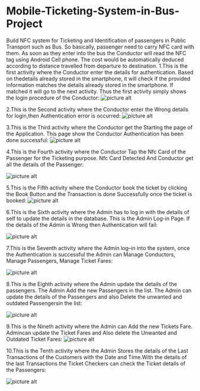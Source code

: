 # Mobile-Ticketing-System-in-Bus-Project
Build NFC system for Ticketing and Identification of passengers in Public Transport such as 
Bus. So basically, passenger need to carry NFC card with them. As soon as they enter into the bus the Conductor will read the NFC tag using Android Cell phone. The cost would be automatically deduced according to distance travelled from departure to destination.
1.This is the first activity where the Conductor enter the details for authentication. Based on thedetails already stored in the smartphone, it will check if the provided information matches the details already stored in the smartphone. If matched it will go to the next activity. Thus the first activity simply shows the login procedure of the Conductor:
![picture alt](NFC%20images/Login%20Page.jpg "Login Page")

2.This is the Second activity where the Conductor enter the Wrong details for login,then Authentication error is occurred:
![picture alt](NFC%20images/Authentication%20Failed.png "Authentication Failed")

3.This is the Third activity where the Conductor get the Starting the page of the Application. This page show the Conductor Authentication has been done successful:
![picture alt](NFC%20images/Authentication%20Successful.png "Authentication Successful")

4.This is the Fourth activity where the Conductor Tap the Nfc Card of the Passenger for the Ticketing purpose. Nfc Card Detected And Conductor get all the details of the Passenger:

![picture alt](NFC%20images/NFC%20card%20detection.jpg "NFC card detection")

5.This is the Fifth activity where the Conductor book the ticket by clicking the Book Button and the Transaction is done Successfully once the ticket is booked:
![picture alt](NFC%20images/Transaction%20Successful.jpg "Transaction Successful")

6.This is the Sixth activity where the Admin has to log in with the details of self to update the details in the database. This is the Admin Log-in Page. If the details of the Admin is Wrong then Authentication will fail:

![picture alt](NFC%20images/Admin%20Login.png "Admin Login")

7.This is the Seventh activity where the Admin log–in into the system, once the Authentication is successful the Admin can Manage Conductors, Manage Passengers, Manage Ticket Fares:

![picture alt](NFC%20images/Admin%20Home%20Page.png "Admin Home Page")

8.This is the Eighth activity where the Admin update the details of the passengers. The Admin Add the new Passengers in the list. The Admin can update the details of the Passengers and also Delete the unwanted and outdated Passengersin the list:

![picture alt](NFC%20images/Manage%20Passenger.png "Manage Passenger")

9.This is the Nineth activity where the Admin can Add the new Tickets Fare. Admincan update the Ticket Fares and Also delete the Unwanted and Outdated Ticket Fares:
![picture alt](NFC%20images/Manage%20Ticket%20Fare.png "Manage Ticket Fare")

10.This is the Tenth activity where the Admin Stores the details of the Last Transactions of the Customers with the Date and Time.With the details of the last Transactions the Ticket Checkers can check the Ticket details of the Passengers:

![picture alt](NFC%20images/Passenger%20Log.jpg "Passenger Log")

